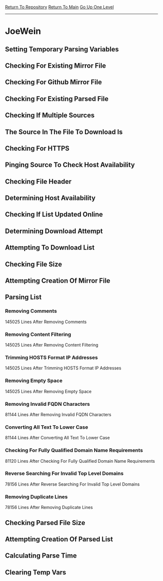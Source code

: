 [Return To Repository](https://github.com/deathbybandaid/piholeparser/)
[Return To Main](https://github.com/deathbybandaid/piholeparser/blob/master/RecentRunLogs/Mainlog.md)
[Go Up One Level](https://github.com/deathbybandaid/piholeparser/blob/master/RecentRunLogs/TopLevelScripts/30-Processing-External-Blacklists.md)
____________________________________
# JoeWein
## Setting Temporary Parsing Variables
## Checking For Existing Mirror File
## Checking For Github Mirror File
## Checking For Existing Parsed File
## Checking If Multiple Sources
## The Source In The File To Download Is
## Checking For HTTPS
## Pinging Source To Check Host Availability
## Checking File Header
## Determining Host Availability
## Checking If List Updated Online
## Determining Download Attempt
## Attempting To Download List
## Checking File Size
## Attempting Creation Of Mirror File
## Parsing List
### Removing Comments
145025 Lines After Removing Comments
### Removing Content Filtering
145025 Lines After Removing Content Filtering
### Trimming HOSTS Format IP Addresses
145025 Lines After Trimming HOSTS Format IP Addresses
### Removing Empty Space
145025 Lines After Removing Empty Space
### Removing Invalid FQDN Characters
81144 Lines After Removing Invalid FQDN Characters
### Converting All Text To Lower Case
81144 Lines After Converting All Text To Lower Case
### Checking For Fully Qualified Domain Name Requirements
81120 Lines After Checking For Fully Qualified Domain Name Requirements
### Reverse Searching For Invalid Top Level Domains
78156 Lines After Reverse Searching For Invalid Top Level Domains
### Removing Duplicate Lines
78156 Lines After Removing Duplicate Lines
## Checking Parsed File Size
## Attempting Creation Of Parsed List
## Calculating Parse Time
## Clearing Temp Vars

